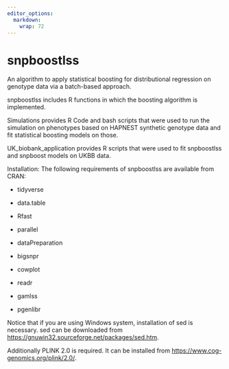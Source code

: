 ```yaml
---
editor_options: 
  markdown: 
    wrap: 72
---
```


# snpboostlss

An algorithm to apply statistical boosting for distributional regression
on genotype data via a batch-based approach.

snpboostlss includes R functions in which the boosting algorithm is
implemented.

Simulations provides R Code and bash scripts that were used to run the
simulation on phenotypes based on HAPNEST synthetic genotype data and
fit statistical boosting models on those.

UK_biobank_application provides R scripts that were used to fit
snpboostlss and snpboost models on UKBB data.

Installation: The following requirements of snpboostlss are available
from CRAN:

-   tidyverse

-   data.table

-   Rfast

-   parallel

-   dataPreparation

-   bigsnpr

-   cowplot

-   readr

-   gamlss

-   pgenlibr

Notice that if you are using Windows system, installation of sed is
necessary. sed can be downloaded from
<https://gnuwin32.sourceforge.net/packages/sed.htm>.

Additionally PLINK 2.0 is required. It can be installed from
<https://www.cog-genomics.org/plink/2.0/>.
